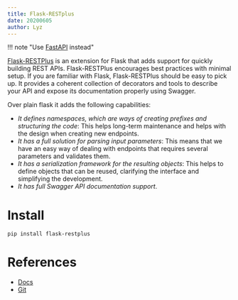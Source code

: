 ```yaml
---
title: Flask-RESTplus
date: 20200605
author: Lyz
---
```


!!! note "Use [FastAPI](fastapi.md) instead"

[Flask-RESTPlus](https://flask-restplus.readthedocs.io/en/stable/) is an
extension for Flask that adds support for quickly building REST APIs.
Flask-RESTPlus encourages best practices with minimal setup. If you are familiar
with Flask, Flask-RESTPlus should be easy to pick up. It provides a coherent
collection of decorators and tools to describe your API and expose its
documentation properly using Swagger.

Over plain flask it adds the following capabilities:

* *It defines namespaces, which are ways of creating prefixes and structuring
    the code*: This helps long-term maintenance and helps with the design when
    creating new endpoints.
* *It has a full solution for parsing input parameters*: This means that we have
    an easy way of dealing with endpoints that requires several parameters
    and validates them.
* *It has a serialization framework for the resulting objects*: This helps to
    define objects that can be reused, clarifying the interface and simplifying
    the development.
* *It has full Swagger API documentation support*.

# Install

```bash
pip install flask-restplus
```

# References

* [Docs](https://flask-restplus.readthedocs.io/en/stable/)
* [Git](https://github.com/noirbizarre/flask-restplus)

